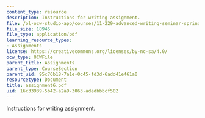 ```yaml
---
content_type: resource
description: Instructions for writing assignment.
file: /ol-ocw-studio-app/courses/11-229-advanced-writing-seminar-spring-2004/16c339395b42a2a93063adedbbbcf502_assignment6.pdf
file_size: 18945
file_type: application/pdf
learning_resource_types:
- Assignments
license: https://creativecommons.org/licenses/by-nc-sa/4.0/
ocw_type: OCWFile
parent_title: Assignments
parent_type: CourseSection
parent_uid: 95c76b18-7a1e-0c45-fd3d-6add41e461a0
resourcetype: Document
title: assignment6.pdf
uid: 16c33939-5b42-a2a9-3063-adedbbbcf502
---
```

Instructions for writing assignment.